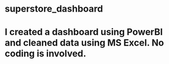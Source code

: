 # superstore_dashboard
# I created a dashboard using PowerBI and cleaned data using MS Excel. No coding is involved.
